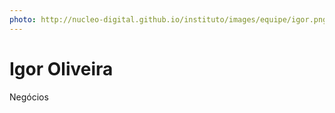 ```yaml
---
photo: http://nucleo-digital.github.io/instituto/images/equipe/igor.png
---
```


# Igor Oliveira

Negócios
